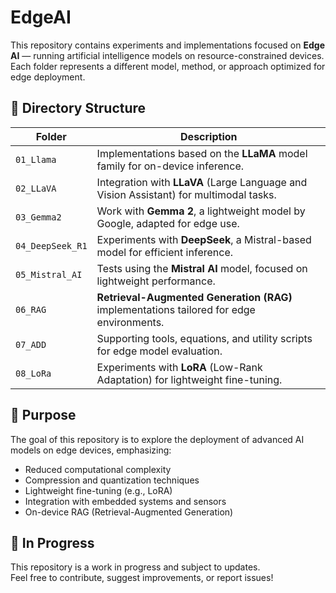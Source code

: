 # EdgeAI

This repository contains experiments and implementations focused on **Edge AI** — running artificial intelligence models on resource-constrained devices. Each folder represents a different model, method, or approach optimized for edge deployment.

## 📁 Directory Structure

| Folder            | Description                                                                 |
|------------------|-----------------------------------------------------------------------------|
| `01_Llama`        | Implementations based on the **LLaMA** model family for on-device inference. |
| `02_LLaVA`        | Integration with **LLaVA** (Large Language and Vision Assistant) for multimodal tasks. |
| `03_Gemma2`       | Work with **Gemma 2**, a lightweight model by Google, adapted for edge use.  |
| `04_DeepSeek_R1`  | Experiments with **DeepSeek**, a Mistral-based model for efficient inference. |
| `05_Mistral_AI`   | Tests using the **Mistral AI** model, focused on lightweight performance.     |
| `06_RAG`          | **Retrieval-Augmented Generation (RAG)** implementations tailored for edge environments. |
| `07_ADD`          | Supporting tools, equations, and utility scripts for edge model evaluation.  |
| `08_LoRa`         | Experiments with **LoRA** (Low-Rank Adaptation) for lightweight fine-tuning. |

## 📌 Purpose

The goal of this repository is to explore the deployment of advanced AI models on edge devices, emphasizing:

- Reduced computational complexity  
- Compression and quantization techniques  
- Lightweight fine-tuning (e.g., LoRA)  
- Integration with embedded systems and sensors  
- On-device RAG (Retrieval-Augmented Generation)

## 🚧 In Progress

This repository is a work in progress and subject to updates.  
Feel free to contribute, suggest improvements, or report issues!
